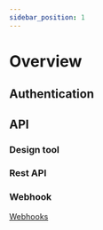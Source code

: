 ```yaml
---
sidebar_position: 1
---
```


# Overview

## Authentication

## API

### Design tool

### Rest API

### Webhook

[Webhooks](/docs/api-reference/webhooks)